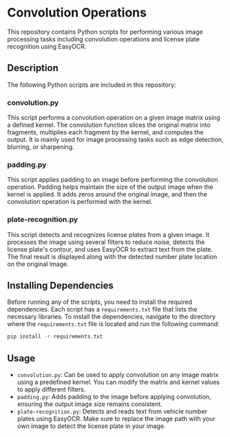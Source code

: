 
# Convolution Operations

This repository contains Python scripts for performing various image processing tasks including convolution operations and license plate recognition using EasyOCR.

## Description

The following Python scripts are included in this repository:

### convolution.py
This script performs a convolution operation on a given image matrix using a defined kernel. The convolution function slices the original matrix into fragments, multiplies each fragment by the kernel, and computes the output. It is mainly used for image processing tasks such as edge detection, blurring, or sharpening.

### padding.py
This script applies padding to an image before performing the convolution operation. Padding helps maintain the size of the output image when the kernel is applied. It adds zeros around the original image, and then the convolution operation is performed with the kernel.

### plate-recognition.py
This script detects and recognizes license plates from a given image. It processes the image using several filters to reduce noise, detects the license plate's contour, and uses EasyOCR to extract text from the plate. The final result is displayed along with the detected number plate location on the original image.

## Installing Dependencies

Before running any of the scripts, you need to install the required dependencies. Each script has a `requirements.txt` file that lists the necessary libraries. To install the dependencies, navigate to the directory where the `requirements.txt` file is located and run the following command:

```bash
pip install -r requirements.txt
```

## Usage

- `convolution.py`: Can be used to apply convolution on any image matrix using a predefined kernel. You can modify the matrix and kernel values to apply different filters.
- `padding.py`: Adds padding to the image before applying convolution, ensuring the output image size remains consistent.
- `plate-recognition.py`: Detects and reads text from vehicle number plates using EasyOCR. Make sure to replace the image path with your own image to detect the license plate in your image.

